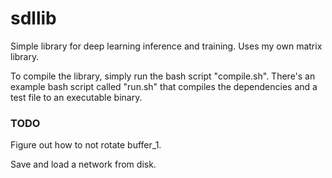 # sdllib
Simple library for deep learning inference and training.
Uses my own matrix library.

To compile the library, simply run the bash script "compile.sh".
There's an example bash script called "run.sh" that compiles the dependencies and a test file to an executable binary.

### TODO
Figure out how to not rotate buffer_1.

Save and load a network from disk.